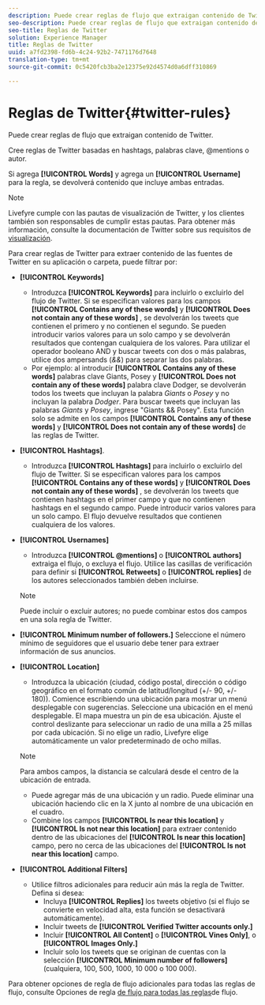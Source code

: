 ```yaml
---
description: Puede crear reglas de flujo que extraigan contenido de Twitter.
seo-description: Puede crear reglas de flujo que extraigan contenido de Twitter.
seo-title: Reglas de Twitter
solution: Experience Manager
title: Reglas de Twitter
uuid: a7fd2398-fd6b-4c24-92b2-7471176d7648
translation-type: tm+mt
source-git-commit: 0c5420fcb3ba2e12375e92d4574d0a6dff310869

---
```



# Reglas de Twitter{#twitter-rules}

Puede crear reglas de flujo que extraigan contenido de Twitter.

Cree reglas de Twitter basadas en hashtags, palabras clave, @mentions o autor.

Si agrega **[!UICONTROL Words]** y agrega un **[!UICONTROL Username]** para la regla, se devolverá contenido que incluye ambas entradas.

>[!NOTE]
>
>Livefyre cumple con las pautas de visualización de Twitter, y los clientes también son responsables de cumplir estas pautas. Para obtener más información, consulte la documentación de Twitter sobre sus requisitos de [visualización](https://dev.twitter.com/terms/display-requirements).

Para crear reglas de Twitter para extraer contenido de las fuentes de Twitter en su aplicación o carpeta, puede filtrar por:

* **[!UICONTROL Keywords]**
   * Introduzca **[!UICONTROL Keywords]** para incluirlo o excluirlo del flujo de Twitter. Si se especifican valores para los campos **[!UICONTROL Contains any of these words]** y **[!UICONTROL Does not contain any of these words]** , se devolverán los tweets que contienen el primero y no contienen el segundo. Se pueden introducir varios valores para un solo campo y se devolverán resultados que contengan cualquiera de los valores. Para utilizar el operador booleano AND y buscar tweets con dos o más palabras, utilice dos ampersands (*&amp;&amp;*) para separar las dos palabras.
   * Por ejemplo: al introducir **[!UICONTROL Contains any of these words]** palabras clave Giants, Posey y **[!UICONTROL Does not contain any of these words]** palabra clave Dodger, se devolverán todos los tweets que incluyan la palabra *Giants* o *Posey* y no incluyan la palabra *Dodger*.
Para buscar tweets que incluyan las palabras *Giants* y *Posey*, ingrese "Giants &amp;&amp; Posey". Esta función solo se admite en los campos **[!UICONTROL Contains any of these words]** y **[!UICONTROL Does not contain any of these words]** de las reglas de Twitter.

* **[!UICONTROL Hashtags]**.
   * Introduzca **[!UICONTROL Hashtags]** para incluirlo o excluirlo del flujo de Twitter. Si se especifican valores para los campos **[!UICONTROL Contains any of these words]** y **[!UICONTROL Does not contain any of these words]** , se devolverán los tweets que contienen hashtags en el primer campo y que no contienen hashtags en el segundo campo. Puede introducir varios valores para un solo campo. El flujo devuelve resultados que contienen cualquiera de los valores.

* **[!UICONTROL Usernames]**
   * Introduzca **[!UICONTROL @mentions]** o **[!UICONTROL authors]** extraiga el flujo, o excluya el flujo. Utilice las casillas de verificación para definir si **[!UICONTROL Retweets]** o **[!UICONTROL replies]** de los autores seleccionados también deben incluirse.
   >[!NOTE]
   >
   >Puede incluir o excluir autores; no puede combinar estos dos campos en una sola regla de Twitter.

* **[!UICONTROL Minimum number of followers.]** Seleccione el número mínimo de seguidores que el usuario debe tener para extraer información de sus anuncios.
* **[!UICONTROL Location]**

   * Introduzca la ubicación (ciudad, código postal, dirección o código geográfico en el formato común de latitud/longitud (+/- 90, +/- 180)). Comience escribiendo una ubicación para mostrar un menú desplegable con sugerencias. Seleccione una ubicación en el menú desplegable. El mapa muestra un pin de esa ubicación. Ajuste el control deslizante para seleccionar un radio de una milla a 25 millas por cada ubicación. Si no elige un radio, Livefyre elige automáticamente un valor predeterminado de ocho millas.
   >[!NOTE]
   >
   >Para ambos campos, la distancia se calculará desde el centro de la ubicación de entrada.

   * Puede agregar más de una ubicación y un radio. Puede eliminar una ubicación haciendo clic en la X junto al nombre de una ubicación en el cuadro.
   * Combine los campos **[!UICONTROL Is near this location]** y **[!UICONTROL Is not near this location]** para extraer contenido dentro de las ubicaciones del **[!UICONTROL Is near this location]** campo, pero no cerca de las ubicaciones del **[!UICONTROL Is not near this location]** campo.


* **[!UICONTROL Additional Filters]**
   * Utilice filtros adicionales para reducir aún más la regla de Twitter. Defina si desea:
      * Incluya **[!UICONTROL Replies]** los tweets objetivo (si el flujo se convierte en velocidad alta, esta función se desactivará automáticamente).
      * Incluir tweets de **[!UICONTROL Verified Twitter accounts only.]**
      * Incluir **[!UICONTROL All Content]** o **[!UICONTROL Vines Only]**, o **[!UICONTROL Images Only.]**
      * Incluir solo los tweets que se originan de cuentas con la selección **[!UICONTROL Minimum number of followers]** (cualquiera, 100, 500, 1000, 10 000 o 100 000).

Para obtener opciones de regla de flujo adicionales para todas las reglas de flujo, consulte Opciones de regla [de flujo para todas las reglas](../c-streams/c-stream-rule-options-for-all-stream-rules.md#c_stream_rule_options_for_all_stream_rules)de flujo.
